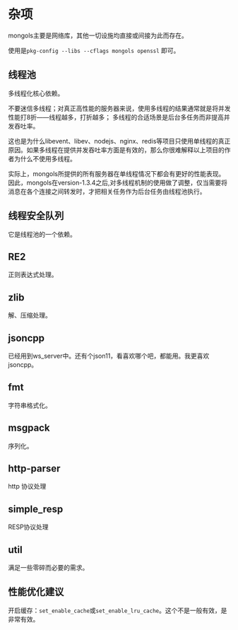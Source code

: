 # 杂项

mongols主要是网络库，其他一切设施均直接或间接为此而存在。

使用是`pkg-config --libs --cflags mongols openssl` 即可。

## 线程池

多线程化核心依赖。

不要迷信多线程；对真正高性能的服务器来说，使用多线程的结果通常就是将并发性能打8折——线程越多，打折越多；
多线程的合适场景是后台多任务而非提高并发吞吐率。

这也是为什么libevent、libev、nodejs、nginx、redis等项目只使用单线程的真正原因。如果多线程在提供并发吞吐率方面是有效的，那么你很难解释以上项目的作者为什么不使用多线程。

实际上，mongols所提供的所有服务器在单线程情况下都会有更好的性能表现。因此，mongols在version-1.3.4之后,对多线程机制的使用做了调整，仅当需要将消息在各个连接之间转发时，才把相关任务作为后台任务由线程池执行。

## 线程安全队列

它是线程池的一个依赖。

## RE2

正则表达式处理。

## zlib

解、压缩处理。

## jsoncpp 

已经用到ws_server中。还有个json11，看喜欢哪个吧，都能用。我更喜欢jsoncpp。

## fmt

字符串格式化。

## msgpack

序列化。

## http-parser

http 协议处理

## simple_resp

RESP协议处理

## util

满足一些零碎而必要的需求。

## 性能优化建议

开启缓存：`set_enable_cache`或`set_enable_lru_cache`。这个不是一般有效，是非常有效。